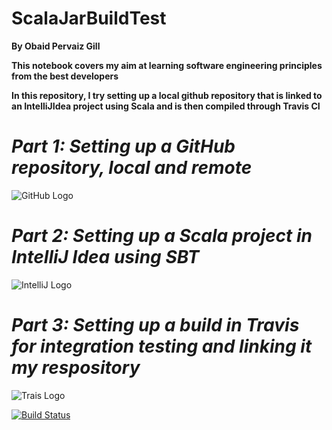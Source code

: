 # ScalaJarBuildTest

**By Obaid Pervaiz Gill**

**This notebook covers my aim at learning software engineering principles from the best developers**

**In this repository, I try setting up a local github repository that is linked to an IntelliJIdea project using Scala and is then compiled through Travis CI**

# *Part 1: Setting up a GitHub repository, local and remote* 
![GitHub Logo](http://blog.davidecoppola.com/wp-content/uploads/2016/11/GitHub-logo-header.png)

# *Part 2: Setting up a Scala project in IntelliJ Idea using SBT* 
![IntelliJ Logo](https://encrypted-tbn0.gstatic.com/images?q=tbn:ANd9GcQ-dJxLJjeElzYRZDRIzwyDy_FvsbuzjNAGFHOqN8wTllvVjkUoZg)

# *Part 3: Setting up a build in Travis for integration testing and linking it my respository* 

![Trais Logo](https://travis-ci.com/images/logos/TravisCI-Full-Color.png)

[![Build Status](https://travis-ci.org/obaidpervaizgill/ScalaJarBuildTest.svg?branch=master)](https://travis-ci.org/obaidpervaizgill/ScalaJarBuildTest)
